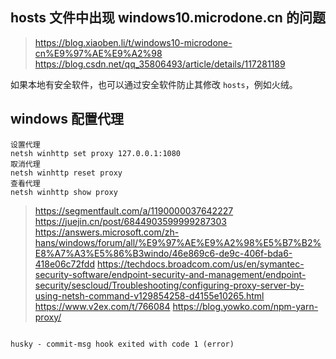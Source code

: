 ## hosts 文件中出现 windows10.microdone.cn 的问题

> https://blog.xiaoben.li/t/windows10-microdone-cn%E9%97%AE%E9%A2%98
> https://blog.csdn.net/qq_35806493/article/details/117281189

如果本地有安全软件，也可以通过安全软件防止其修改 `hosts`，例如火绒。

## windows 配置代理

```
设置代理
netsh winhttp set proxy 127.0.0.1:1080
取消代理
netsh winhttp reset proxy
查看代理
netsh winhttp show proxy
```

> https://segmentfault.com/a/1190000037642227
> https://juejin.cn/post/6844903599999287303
> https://answers.microsoft.com/zh-hans/windows/forum/all/%E9%97%AE%E9%A2%98%E5%B7%B2%E8%A7%A3%E5%86%B3windo/46e869c6-de9c-406f-bda6-418e06c72fdd
> https://techdocs.broadcom.com/us/en/symantec-security-software/endpoint-security-and-management/endpoint-security/sescloud/Troubleshooting/configuring-proxy-server-by-using-netsh-command-v129854258-d4155e10265.html
> https://www.v2ex.com/t/766084
> https://blog.yowko.com/npm-yarn-proxy/

```

husky - commit-msg hook exited with code 1 (error)
```

